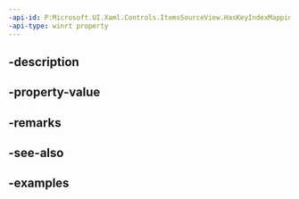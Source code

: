 ```yaml
---
-api-id: P:Microsoft.UI.Xaml.Controls.ItemsSourceView.HasKeyIndexMapping
-api-type: winrt property
---
```


## -description

## -property-value

## -remarks

## -see-also

## -examples

